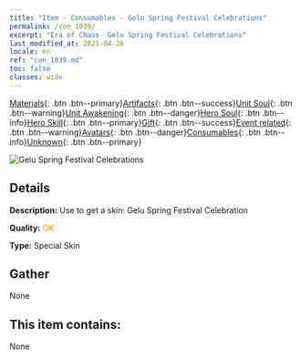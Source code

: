 ```yaml
---
title: "Item - Consumables - Gelu Spring Festival Celebrations"
permalink: /con_1039/
excerpt: "Era of Chaos  Gelu Spring Festival Celebrations"
last_modified_at: 2021-04-26
locale: en
ref: "con_1039.md"
toc: false
classes: wide
---
```

 [Materials](/Items/){: .btn .btn--primary}[Artifacts](/Items/Artifacts/){: .btn .btn--success}[Unit Soul](/Items/UnitSoul/){: .btn .btn--warning}[Unit Awakening](/Items/UnitAwakening/){: .btn .btn--danger}[Hero Soul](/Items/HeroSoul/){: .btn .btn--info}[Hero Skill](/Items/HeroSkill/){: .btn .btn--primary}[Gift](/Items/Gift/){: .btn .btn--success}[Event related](/Items/Events/){: .btn .btn--warning}[Avatars](/Items/Avatars/){: .btn .btn--danger}[Consumables](/Items/Consumables/){: .btn .btn--info}[Unknown](/Items/Unknown/){: .btn .btn--primary}

 ![Gelu Spring Festival Celebrations](/images/h/h_Gelu7.jpg)

## Details
 **Description:** Use to get a skin: Gelu Spring Festival Celebration

 **Quality:** <span style="color: #FF8C00">OK</span>

 **Type:** Special Skin

## Gather

  None

## This item contains:

  None

